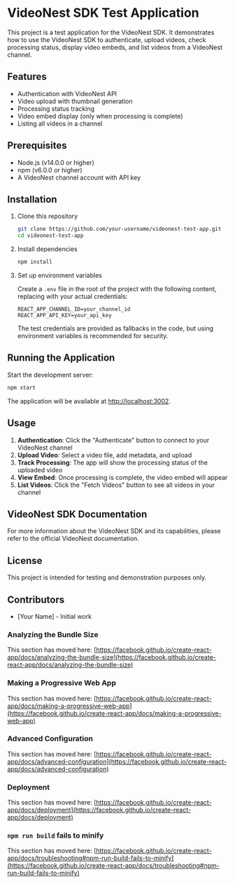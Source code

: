 # VideoNest SDK Test Application

This project is a test application for the VideoNest SDK. It demonstrates how to use the VideoNest SDK to authenticate, upload videos, check processing status, display video embeds, and list videos from a VideoNest channel.

## Features

- Authentication with VideoNest API
- Video upload with thumbnail generation
- Processing status tracking
- Video embed display (only when processing is complete)
- Listing all videos in a channel

## Prerequisites

- Node.js (v14.0.0 or higher)
- npm (v6.0.0 or higher)
- A VideoNest channel account with API key

## Installation

1. Clone this repository
   ```bash
   git clone https://github.com/your-username/videonest-test-app.git
   cd videonest-test-app
   ```

2. Install dependencies
   ```bash
   npm install
   ```

3. Set up environment variables
   
   Create a `.env` file in the root of the project with the following content, replacing with your actual credentials:
   ```
   REACT_APP_CHANNEL_ID=your_channel_id
   REACT_APP_API_KEY=your_api_key
   ```
   
   The test credentials are provided as fallbacks in the code, but using environment variables is recommended for security.

## Running the Application

Start the development server:
```bash
npm start
```

The application will be available at [http://localhost:3002](http://localhost:3002).

## Usage

1. **Authentication**: Click the "Authenticate" button to connect to your VideoNest channel
2. **Upload Video**: Select a video file, add metadata, and upload
3. **Track Processing**: The app will show the processing status of the uploaded video
4. **View Embed**: Once processing is complete, the video embed will appear
5. **List Videos**: Click the "Fetch Videos" button to see all videos in your channel

## VideoNest SDK Documentation

For more information about the VideoNest SDK and its capabilities, please refer to the official VideoNest documentation.

## License

This project is intended for testing and demonstration purposes only.

## Contributors

- [Your Name] - Initial work

### Analyzing the Bundle Size

This section has moved here: [https://facebook.github.io/create-react-app/docs/analyzing-the-bundle-size](https://facebook.github.io/create-react-app/docs/analyzing-the-bundle-size)

### Making a Progressive Web App

This section has moved here: [https://facebook.github.io/create-react-app/docs/making-a-progressive-web-app](https://facebook.github.io/create-react-app/docs/making-a-progressive-web-app)

### Advanced Configuration

This section has moved here: [https://facebook.github.io/create-react-app/docs/advanced-configuration](https://facebook.github.io/create-react-app/docs/advanced-configuration)

### Deployment

This section has moved here: [https://facebook.github.io/create-react-app/docs/deployment](https://facebook.github.io/create-react-app/docs/deployment)

### `npm run build` fails to minify

This section has moved here: [https://facebook.github.io/create-react-app/docs/troubleshooting#npm-run-build-fails-to-minify](https://facebook.github.io/create-react-app/docs/troubleshooting#npm-run-build-fails-to-minify)
